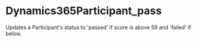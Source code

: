 # Dynamics365Participant_pass
Updates a Participant's status to 'passed' if score is above 59 and 'failed' if below.

